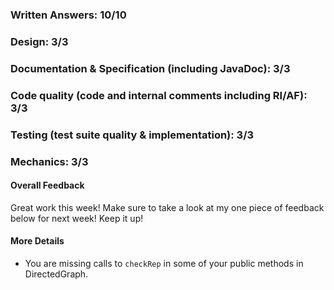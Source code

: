 ### Written Answers: 10/10

### Design: 3/3

### Documentation & Specification (including JavaDoc): 3/3

### Code quality (code and internal comments including RI/AF): 3/3

### Testing (test suite quality & implementation): 3/3

### Mechanics: 3/3

#### Overall Feedback

Great work this week! Make sure to take a look at my one piece of feedback below for next week!
Keep it up!

#### More Details

- You are missing calls to `checkRep` in some of your public methods in DirectedGraph.
